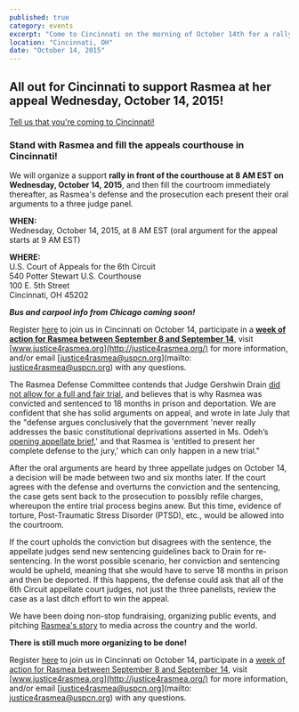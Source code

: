 ```yaml
---
published: true
category: events
excerpt: "Come to Cincinnati on the morning of October 14th for a rally in front of the courthouse and filling the courthouse afterwards as Rasmea's defense and the prosecution each present their oral arguments to a three judge panel."
location: "Cincinnati, OH"
date: "October 14, 2015"
---
```




## All out for Cincinnati to support Rasmea at her appeal Wednesday, October 14, 2015!

[Tell us that you're coming to Cincinnati!](https://docs.google.com/forms/d/1608nKSQe46T7-vK9w6ui_aAGhiH7mFxHCPLUQgqCxDQ/viewform?c=0&w=1)

### Stand with Rasmea and fill the appeals courthouse in Cincinnati!

We will organize a support **rally in front of the courthouse at 8 AM EST on Wednesday, October 14, 2015**, and then fill the courtroom immediately thereafter, as Rasmea's defense and the prosecution each present their oral arguments to a three judge panel.

**WHEN:**
<br>Wednesday, October 14, 2015, at 8 AM EST (oral argument for the appeal starts at 9 AM EST)

**WHERE:**
<br>U.S. Court of Appeals for the 6th Circuit
<br>540 Potter Stewart U.S. Courthouse
<br>100 E. 5th Street
<br>Cincinnati, OH 45202

**_Bus and carpool info from Chicago coming soon!_**

Register [here](https://docs.google.com/forms/d/1608nKSQe46T7-vK9w6ui_aAGhiH7mFxHCPLUQgqCxDQ/viewform?c=0&w=1) to join us in Cincinnati on October 14, participate in a **[week of action for Rasmea between September 8 and September 14](http://www.stopfbi.net/take-action/2015/8/19/week-justice-rasmea-september-8-14)**, visit [www.justice4rasmea.org](http://justice4rasmea.org/) for more information, and/or email [justice4rasmea@uspcn.org](mailto: justice4rasmea@uspcn.org) with any questions.

The Rasmea Defense Committee contends that Judge Gershwin Drain [did not allow for a full and fair trial](http://justice4rasmea.org/news/2014/11/10/rasmea-found-guilty/), and believes that is why Rasmea was convicted and sentenced to 18 months in prison and deportation. We are confident that she has solid arguments on appeal, and wrote in late July that the "defense argues conclusively that the government 'never really addresses the basic constitutional deprivations asserted in Ms. Odeh’s [opening appellate brief](http://www.stopfbi.net/sites/default/files/appellantbrief.pdf),' and that Rasmea is 'entitled to present her complete defense to the jury,' which can only happen in a new trial."

After the oral arguments are heard by three appellate judges on October 14, a decision will be made between two and six months later.  If the court agrees with the defense and overturns the conviction and the sentencing, the case gets sent back to the prosecution to possibly refile charges, whereupon the entire trial process begins anew.  But this time, evidence of torture, Post-Traumatic Stress Disorder (PTSD), etc., would be allowed into the courtroom.

If the court upholds the conviction but disagrees with the sentence, the appellate judges send new sentencing guidelines back to Drain for re-sentencing.  In the worst possible scenario, her conviction and sentencing would be upheld, meaning that she would have to serve 18 months in prison and then be deported.  If this happens, the defense could ask that all of the 6th Circuit appellate court judges, not just the three panelists, review the case as a last ditch effort to win the appeal.

We have been doing non-stop fundraising, organizing public events, and pitching [Rasmea's story](http://justice4rasmea.org/about/) to media across the country and the world.

**There is still much more organizing to be done!**

Register [here](https://docs.google.com/forms/d/1608nKSQe46T7-vK9w6ui_aAGhiH7mFxHCPLUQgqCxDQ/viewform?c=0&w=1) to join us in Cincinnati on October 14, participate in a [week of action for Rasmea between September 8 and September 14](http://www.stopfbi.net/take-action/2015/8/19/week-justice-rasmea-september-8-14), visit [www.justice4rasmea.org](http://justice4rasmea.org/) for more information, and/or email [justice4rasmea@uspcn.org](mailto: justice4rasmea@uspcn.org) with any questions.
